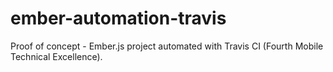 # ember-automation-travis
Proof of concept - Ember.js project automated with Travis CI (Fourth Mobile Technical Excellence).
